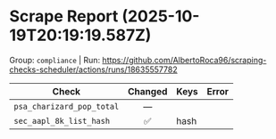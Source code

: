 # Scrape Report (2025-10-19T20:19:19.587Z)

Group: `compliance`  |  Run: https://github.com/AlbertoRoca96/scraping-checks-scheduler/actions/runs/18635557782

| Check | Changed | Keys | Error |
|---|:---:|:--|:--|
| `psa_charizard_pop_total` | — |  |  |
| `sec_aapl_8k_list_hash` | ✅ | hash |  |
